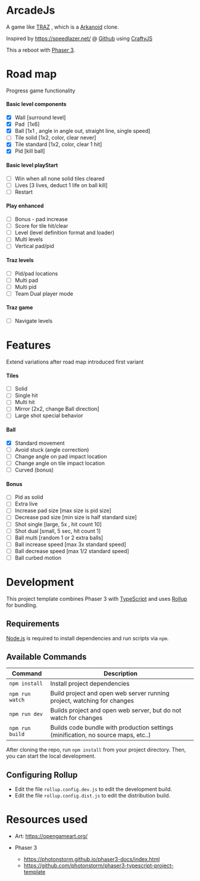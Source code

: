 # ArcadeJs

A game like [TRAZ](https://en.wikipedia.org/wiki/TRAZ) , which is a [Arkanoid](https://nl.wikipedia.org/wiki/Arkanoid) clone.

Inspired by https://speedlazer.net/ @ [Github](https://github.com/speedlazer) using [CraftyJS](http://craftyjs.com/) 

This a reboot with [Phaser 3](https://phaser.io/).

# Road map

Progress game functionality

#### Basic level components
* [x] Wall [surround level]
* [x] Pad  [1x6]
* [x] Ball  [1x1 , angle in angle out, straight line, single speed]
* [ ] Tile solid [1x2, color, clear never]
* [x] Tile standard [1x2, color, clear 1 hit]
* [x] Pid [kill ball]

#### Basic level playStart
* [ ] Win when all none solid tiles cleared 
* [ ] Lives [3 lives, deduct 1 life on ball kill]
* [ ] Restart

#### Play enhanced
* [ ] Bonus - pad increase
* [ ] Score for tile hit/clear
* [ ] Level (level definition format and loader)
* [ ] Multi levels
* [ ] Vertical pad/pid

#### Traz levels
* [ ] Pid/pad locations 
* [ ] Multi pad
* [ ] Multi pid
* [ ] Team Dual player mode

#### Traz game
* [ ] Navigate levels 

  

# Features

Extend variations after road map introduced first variant

#### Tiles
* [ ] Solid
* [ ] Single hit
* [ ] Multi hit
* [ ] Mirror [2x2, change Ball direction]
* [ ] Large shot special behavior

#### Ball
* [x] Standard movement
* [ ] Avoid stuck (angle correction)
* [ ] Change angle on pad impact location
* [ ] Change angle on tile impact location
* [ ] Curved (bonus)

#### Bonus
* [ ] Pid as solid
* [ ] Extra live
* [ ] Increase pad size [max size is pid size]
* [ ] Decrease pad size [min size is half standard size]
* [ ] Shot single [large, 5x , hit count 10]
* [ ] Shot dual [small, 5 sec, hit count 1]
* [ ] Ball multi [random 1 or 2  extra balls]
* [ ] Ball increase speed [max 3x standard speed]
* [ ] Ball decrease speed [max 1/2 standard speed]
* [ ] Ball curbed motion

# Development

This project template combines Phaser 3 with [TypeScript](https://www.typescriptlang.org/) and uses [Rollup](https://rollupjs.org) for bundling.

## Requirements

[Node.js](https://nodejs.org) is required to install dependencies and run scripts via `npm`.

## Available Commands

| Command         | Description                                                  |
| --------------- | ------------------------------------------------------------ |
| `npm install`   | Install project dependencies                                 |
| `npm run watch` | Build project and open web server running project, watching for changes |
| `npm run dev`   | Builds project and open web server, but do not watch for changes |
| `npm run build` | Builds code bundle with production settings (minification, no source maps, etc..) |

After cloning the repo, run `npm install` from your project directory. Then, you can start the local development.

## Configuring Rollup

* Edit the file `rollup.config.dev.js` to edit the development build.
* Edit the file `rollup.config.dist.js` to edit the distribution build.

# Resources used

* Art: https://opengameart.org/

* Phaser 3

  * https://photonstorm.github.io/phaser3-docs/index.html
  * https://github.com/photonstorm/phaser3-typescript-project-template
  
  
